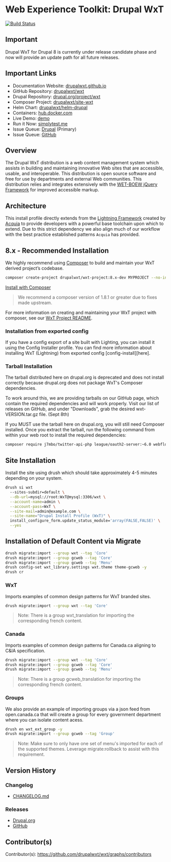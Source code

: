 # Web Experience Toolkit: Drupal WxT

[![Build Status][travisci-badge]][travisci]

## Important

Drupal WxT for Drupal 8 is currently under release candidate phase and now will
provide an update path for all future releases.

## Important Links

- Documentation Website: [drupalwxt.github.io][docsite]
- GitHub Repository: [drupalwxt/wxt][github-wxt]
- Drupal Repository: [drupal.org/project/wxt][drupal]
- Composer Project: [drupalwxt/site-wxt][github-site-wxt]
- Helm Chart: [drupalwxt/helm-drupal][github-helm]
- Containers: [hub.docker.com][docker-hub]
- Live Demo: [demo][demo]
- Run it Now: [simplytest.me][simplytest]
- Issue Queue: [Drupal][issue-drupal] (Primary)
- Issue Queue: [GitHub][issue-github]

## Overview

The Drupal WxT distribution is a web content management system which assists in
building and maintaining innovative Web sites that are accessible, usable, and
interoperable. This distribution is open source software and free for use by
departments and external Web communities. This distribution relies and
integrates extensively with the [WET-BOEW jQuery Framework][wet-boew] for
improved accessible markup.

## Architecture

This install profile directly extends from the [Lightning Framework][lightning]
created by [Acquia][acquia] to provide developers with a powerful base toolchain
upon which to extend. Due to this strict dependency we also align much of our
workflow with the best practice established patterns `Acquia` has provided.

## 8.x - Recommended Installation

We highly recommend using <a href="https://getcomposer.org" rel="nofollow">Composer</a>
to build and maintain your WxT derived project’s codebase.

```sh
composer create-project drupalwxt/wxt-project:8.x-dev MYPROJECT --no-interaction
```

[Install with Composer][project-new]

> We recommend a composer version of 1.8.1 or greater due to fixes made upstream.

For more information on creating and maintaining your WxT project with composer,
see our [WxT Project README][project].

### Installation from exported config

If you have a config export of a site built with Lighting, you can install it using the
Config Installer profile. You can find more information about installing WxT (Lightning)
from exported config [config-install][here]</a>.

### Tarball Installation

The tarball distributed here on drupal.org is deprecated and does not install correctly
because drupal.org does not package WxT's Composer dependencies.

To work around this, we are providing tarballs on our GitHub page, which contain the
required dependencies and will work properly. Visit our list of releases on GitHub, and
under "Downloads", grab the desired wxt-VERSION.tar.gz file. (Sept 8th)

If you MUST use the tarball here on drupal.org, you will still need Composer installed.
Once you extract the tarball, run the following command from within your web root to
install the required dependencies:

```sh
composer require j7mbo/twitter-api-php league/oauth2-server:~6.0 webflo/drupal-core-strict:~8.5.0 "phpdocumentor/reflection-docblock:^3.0||^4.0"
```

## Site Installation

Install the site using drush which should take approximately 4-5 minutes depending on your system.

```sh
drush si wxt
  --sites-subdir=default \
  --db-url=mysql://root:WxT@mysql:3306/wxt \
  --account-name=admin \
  --account-pass=WxT \
  --site-mail=admin@example.com \
  --site-name="Drupal Install Profile (WxT)" \
  install_configure_form.update_status_module='array(FALSE,FALSE)' \
  --yes
```

## Installation of Default Content via Migrate

```sh
drush migrate:import --group wxt --tag 'Core'
drush migrate:import --group gcweb --tag 'Core'
drush migrate:import --group gcweb --tag 'Menu'
drush config-set wxt_library.settings wxt.theme theme-gcweb -y
drush cr
```

### WxT

Imports examples of common design patterns for WxT branded sites.

```sh
drush migrate:import --group wxt --tag 'Core'
```

> Note: There is a group wxt_translation for importing the corresponding french content.

### Canada

Imports examples of common design patterns for Canada.ca aligning to C&IA specification.

```sh
drush migrate:import --group wxt --tag 'Core'
drush migrate:import --group gcweb --tag 'Core'
drush migrate:import --group gcweb --tag 'Menu'
```

> Note: There is a group gcweb_translation for importing the corresponding french content.

### Groups

We also provide an example of importing groups via a json feed from open.canada.ca that will create a group for every government department where you can isolate content acess.

```sh
drush en wxt_ext_group -y
drush migrate:import --group gcweb --tag 'Group'
```

> Note: Make sure to only have one set of menu's imported for each of the supported themes. Leverage migrate:rollback to assist with this requirement.

## Version History

### Changelog

- [CHANGELOG.md][changelog]

### Releases

- [Drupal.org][release-drupal]
- [GitHub][release-github]

## Contributor(s)

Contributor(s): https://github.com/drupalwxt/wxt/graphs/contributors

<!-- Links Referenced -->

[acquia]:               https://acquia.com
[changelog]:            https://github.com/drupalwxt/wxt/blob/8.x-3.x/CHANGELOG.md
[config-install]:       https://lightning.acquia.com/blog/using-configuration-installer-lightning
[demo]:                 https://drupalwxt.govcloud.ca
[docsite]:              http://drupalwxt.github.io
[docker-hub]:           https://hub.docker.com/r/drupalwxt/site-wxt
[drupal]:               http://drupal.org/project/wxt
[drupal7]:              http://drupal.org/project/wetkit
[github-helm]:          https://github.com/drupalwxt/helm-drupal
[github-wxt]:           https://github.com/drupalwxt/wxt
[github-site-wxt]:      https://github.com/drupalwxt/site-wxt
[issue-drupal]:         https://drupal.org/project/issues/wxt
[issue-github]:         https://github.com/drupalwxt/wxt/issues
[lightning]:            https://github.com/acquia/lightning
[panopoly]:             https://github.com/panopoly/panopoly
[pantheon]:             https://pantheon.io
[project]:              https://github.com/drupalwxt/wxt-project#user-content-new-project
[project-new]:          https://github.com/drupalwxt/wxt-project#user-content-new-project
[release-drupal]:       https://github.com/drupalwxt/wxt/releases
[release-github]:       https://github.com/drupalwxt/wxt/releases
[simplytest]:           http://simplytest.me/project/wxt/8.x-3.x
[travisci]:             https://travis-ci.org/drupalwxt/wxt
[travisci-badge]:       https://travis-ci.org/drupalwxt/wxt.png?branch=8.x-3.x
[wet-boew]:             https://github.com/wet-boew/wet-boew
